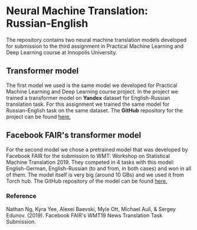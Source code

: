 # Neural Machine Translation: Russian-English

The repository contains two neural machine translation models developed for submission to the third assignment in Practical Machine Learning and Deep Learning course at Innopolis University. 



## Transformer model

The first model we used is the same model we developed for Practical Machine Learning and Deep Learning course project. In the project we trained a transformer model on **Yandex** dataset for English-Russian translation task. For this assignment we trained the same model for Russian-English task on the same dataset. The **GitHub** repository for the project can be found [here.](https://github.com/war-and-peace/neural-machine-translation)



## Facebook FAIR's transformer model

For the second model we chose a pretrained model that was developed by Facebook FAIR for the submission to WMT: Workshop on Statistical Machine Translation 2019. They competed in 4 tasks with this model: English-German, English-Russian (to and from, in both cases) and won in all of them. The model itself is very big (around 10 GBs) and we used it from Torch hub. The GitHub repository of the model can be found [here.](https://github.com/pytorch/fairseq)

### Reference

Nathan Ng, Kyra Yee, Alexei Baevski, Myle Ott, Michael Auli, & Sergey Edunov. (2019). Facebook FAIR's WMT19 News Translation Task Submission.